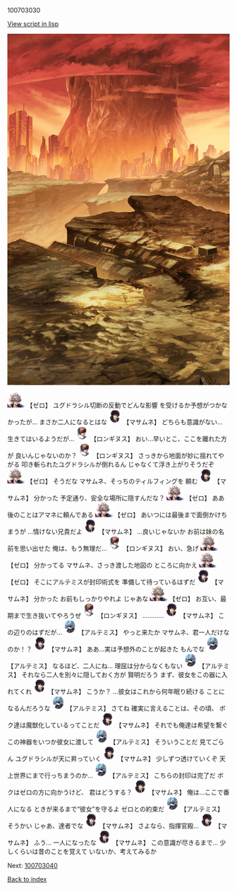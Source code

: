 100703030

[View script in lisp](../scripts/100703030.txt)

![underwild.png](../images/backgrounds/underwild.png)

<img src="../images/units/23.png" alt="23.png" height="34"/>
【ゼロ】
ユグドラシル切断の反動でどんな影響
を受けるか予想がつかなかったが…
まさか二人になるとはな

<img src="../images/units/1100111.png" alt="1100111.png" height="34"/>
【マサムネ】
どちらも意識がない…
生きてはいるようだが…

<img src="../images/units/1300111.png" alt="1300111.png" height="34"/>
【ロンギヌス】
おい…早いとこ、ここを離れた方が
良いんじゃないのか？

<img src="../images/units/1300111.png" alt="1300111.png" height="34"/>
【ロンギヌス】
さっきから地面が妙に揺れてやがる
叩き斬られたユグドラシルが倒れるん
じゃなくて浮き上がりそうだぞ

<img src="../images/units/23.png" alt="23.png" height="34"/>
【ゼロ】
そうだな
マサムネ、そっちのティルフィングを
頼む

<img src="../images/units/1100111.png" alt="1100111.png" height="34"/>
【マサムネ】
分かった
予定通り、安全な場所に隠すんだな？

<img src="../images/units/23.png" alt="23.png" height="34"/>
【ゼロ】
ああ
後のことはアマネに頼んである

<img src="../images/units/23.png" alt="23.png" height="34"/>
【ゼロ】
あいつには最後まで面倒かけちまうが
…情けない兄貴だよ

<img src="../images/units/1100111.png" alt="1100111.png" height="34"/>
【マサムネ】
…良いじゃないか
お前は妹の名前を思い出せた
俺は、もう無理だ…

<img src="../images/units/1300111.png" alt="1300111.png" height="34"/>
【ロンギヌス】
おい、急げ

<img src="../images/units/23.png" alt="23.png" height="34"/>
【ゼロ】
分かってる
マサムネ、さっき渡した地図の
ところに向かえ

<img src="../images/units/23.png" alt="23.png" height="34"/>
【ゼロ】
そこにアルテミスが封印術式を
準備して待っているはずだ

<img src="../images/units/1100111.png" alt="1100111.png" height="34"/>
【マサムネ】
分かった
お前もしっかりやれよ
じゃあな

<img src="../images/units/23.png" alt="23.png" height="34"/>
【ゼロ】
お互い、最期まで生き抜いてやろうぜ

<img src="../images/units/1300111.png" alt="1300111.png" height="34"/>
【ロンギヌス】
…………

<img src="../images/units/1100111.png" alt="1100111.png" height="34"/>
【マサムネ】
この辺りのはずだが…

<img src="../images/units/1400131.png" alt="1400131.png" height="34"/>
【アルテミス】
やっと来たか
マサムネ、君一人だけなのか！？

<img src="../images/units/1100111.png" alt="1100111.png" height="34"/>
【マサムネ】
ああ…実は予想外のことが起きた
もんでな

<img src="../images/units/1400131.png" alt="1400131.png" height="34"/>
【アルテミス】
なるほど、二人にね…
理屈は分からなくもない

<img src="../images/units/1400131.png" alt="1400131.png" height="34"/>
【アルテミス】
それなら二人を別々に隠しておく方が
賢明だろう
まず、彼女をこの器に入れてくれ

<img src="../images/units/1100111.png" alt="1100111.png" height="34"/>
【マサムネ】
こうか？
…彼女はこれから何年眠り続ける
ことになるんだろうな

<img src="../images/units/1400131.png" alt="1400131.png" height="34"/>
【アルテミス】
さてね
確実に言えることは、その頃、
ボク達は魔獣化しているってことだ

<img src="../images/units/1100111.png" alt="1100111.png" height="34"/>
【マサムネ】
それでも俺達は希望を繋ぐ
この神器をいつか彼女に渡して

<img src="../images/units/1400131.png" alt="1400131.png" height="34"/>
【アルテミス】
そういうことだ
見てごらん
ユグドラシルが天に昇っていく

<img src="../images/units/1100111.png" alt="1100111.png" height="34"/>
【マサムネ】
少しずつ透けていくぞ
天上世界にまで行っちまうのか…

<img src="../images/units/1400131.png" alt="1400131.png" height="34"/>
【アルテミス】
こちらの封印は完了だ
ボクはゼロの方に向かうけど、
君はどうする？

<img src="../images/units/1100111.png" alt="1100111.png" height="34"/>
【マサムネ】
俺は…ここで番人になる
ときが来るまで“彼女”を守るよ
ゼロとの約束だ

<img src="../images/units/1400131.png" alt="1400131.png" height="34"/>
【アルテミス】
そうかい
じゃあ、達者でな

<img src="../images/units/1100111.png" alt="1100111.png" height="34"/>
【マサムネ】
さよなら、指揮官殿…

<img src="../images/units/1100111.png" alt="1100111.png" height="34"/>
【マサムネ】
ふう…
一人になったな

<img src="../images/units/1100111.png" alt="1100111.png" height="34"/>
【マサムネ】
この意識が尽きるまで…
少しくらいは昔のことを覚えて
いないか、考えてみるか

Next: [100703040](100703040.md)

[Back to index](index.md)
